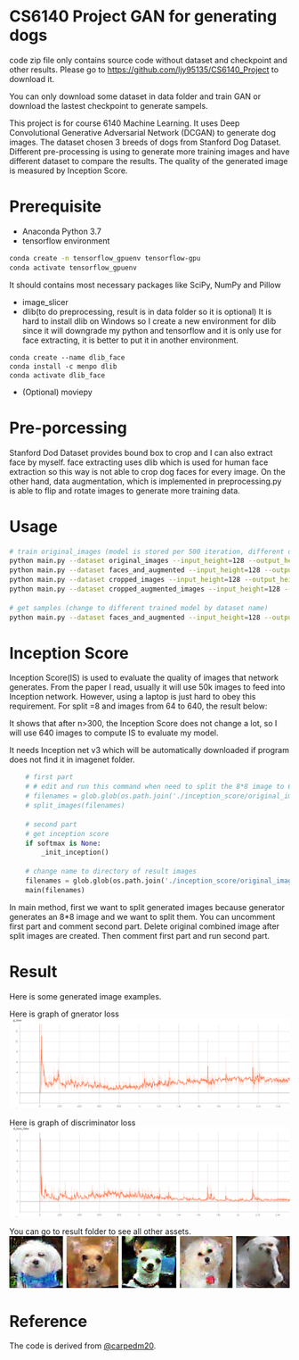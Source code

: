 # CS6140 Project GAN for generating dogs
code zip file only contains source code without dataset and checkpoint and other results.
Please go to https://github.com/ljy95135/CS6140_Project to download it.

You can only download some dataset in data folder and train GAN or download the lastest checkpoint to generate sampels.

This project is for course 6140 Machine Learning. It uses Deep Convolutional Generative Adversarial Network (DCGAN) to generate dog images.
The dataset chosen 3 breeds of dogs from Stanford Dog Dataset. Different pre-processing is using to generate more training images and have different
dataset to compare the results. The quality of the generated  image is measured by Inception Score.

# Prerequisite
* Anaconda Python 3.7
* tensorflow environment
```sh
conda create -n tensorflow_gpuenv tensorflow-gpu
conda activate tensorflow_gpuenv
```
It should contains most necessary packages like SciPy, NumPy and Pillow
* image_slicer
* dlib(to do preprocessing, result is in data folder so it is optional)
It is hard to install dlib on Windows so I create a new environment for dlib
since it will downgrade my python and tensorflow and it is only use for face extracting, it is better to put it in
another environment.
```
conda create --name dlib_face
conda install -c menpo dlib
conda activate dlib_face
```
* (Optional) moviepy

# Pre-porcessing
Stanford Dod Dataset provides bound box to crop and I can also extract face by myself. face extracting uses dlib which
is used for human face extraction so this way is not able to crop dog faces for every image. On the other hand, data augmentation,
which is implemented in preprocessing.py is able to flip and rotate images to generate more training data.

# Usage
```sh
# train original_images (model is stored per 500 iteration, different data size decides how many epoch is needed)
python main.py --dataset original_images --input_height=128 --output_height=128 --epoch=56 --train
python main.py --dataset faces_and_augmented --input_height=128 --output_height=128 --epoch=84 --train
python main.py --dataset cropped_images --input_height=128 --output_height=128 --epoch=56 --train
python main.py --dataset cropped_augmented_images --input_height=128 --output_height=128 --epoch=7 --train

# get samples (change to different trained model by dataset name)
python main.py --dataset faces_and_augmented --input_height=128 --output_height=128
```

# Inception Score
Inception Score(IS) is used to evaluate the quality of images that network generates. From the paper I read, usually it will use 50k images to feed into Inception network.
However, using a laptop is just hard to obey this requirement. For split =8 and images from 64 to 640, the result below:

It shows that after n>300, the Inception Score does not change a lot, so I will use 640 images to compute IS to evaluate my model.

It needs Inception net v3 which will be automatically downloaded if program does not find it in imagenet folder.

```python
    # first part
    # # edit and run this command when need to split the 8*8 image to 64 images
    # filenames = glob.glob(os.path.join('./inception_score/original_images_inception_score', '*.*'))
    # split_images(filenames)

    # second part
    # get inception score
    if softmax is None:
        _init_inception()

    # change name to directory of result images
    filenames = glob.glob(os.path.join('./inception_score/original_images_inception_score', '*.*'))
    main(filenames)
```
In main method, first we want to split generated images because generator generates an 8*8 image and we want to split them.
You can uncomment first part and comment second part. Delete original combined image after split images are created. Then
comment first part and run second part.

# Result
Here is some generated image examples.

Here is graph of gnerator loss
![g loss](https://raw.githubusercontent.com/ljy95135/CS6140_Project/master/result/g_loss.png)

Here is graph of discriminator loss
![d loss](https://raw.githubusercontent.com/ljy95135/CS6140_Project/master/result/d_loss.png)

You can go to result folder to see all other assets.
![examples](https://raw.githubusercontent.com/ljy95135/CS6140_Project/master/result/examples.png)

# Reference
The code is derived from [@carpedm20](https://github.com/carpedm20/DCGAN-tensorflow).
